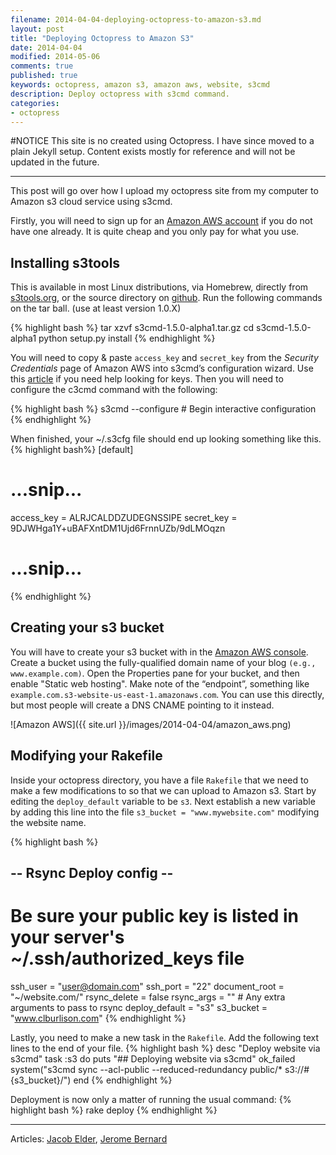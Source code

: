 ```yaml
---
filename: 2014-04-04-deploying-octopress-to-amazon-s3.md
layout: post
title: "Deploying Octopress to Amazon S3"
date: 2014-04-04
modified: 2014-05-06
comments: true
published: true
keywords: octopress, amazon s3, amazon aws, website, s3cmd
description: Deploy octopress with s3cmd command.
categories: 
- octopress
---
```

#NOTICE
This site is no created using Octopress. I have since moved to a plain Jekyll setup. Content exists mostly for reference and will not be updated in the future.

---

This post will go over how I upload my octopress site from my computer to Amazon s3 cloud service using s3cmd.  

Firstly, you will need to sign up for an [Amazon AWS account](http://aws.amazon.com/s3/) if you do not have one already. It is quite cheap and you only pay for what you use.

## Installing s3tools
This is available in most Linux distributions, via Homebrew, directly from [s3tools.org](http://s3tools.org/download), or the source directory on [github](https://github.com/s3tools/s3cmd/releases). Run the following commands on the tar ball. (use at least version 1.0.X)

{% highlight bash %}
tar xzvf s3cmd-1.5.0-alpha1.tar.gz
cd s3cmd-1.5.0-alpha1
python setup.py install
{% endhighlight %} 

You will need to copy & paste `access_key` and `secret_key` from the *Security Credentials* page of Amazon AWS into s3cmd’s configuration wizard. Use this [article](http://www.cloudberrylab.com/blog/how-to-find-your-aws-access-key-id-and-secret-access-key-and-register-with-cloudberry-s3-explorer/) if you need help looking for keys. Then you will need to configure the c3cmd command with the following:

{% highlight bash %}
s3cmd --configure         # Begin interactive configuration
{% endhighlight %}

When finished, your ~/.s3cfg file should end up looking something like this.
{% highlight bash%}
[default]
# ...snip...
access_key = ALRJCALDDZUDEGNSSIPE 
secret_key = 9DJWHga1Y+uBAFXntDM1Ujd6FrnnUZb/9dLMOqzn
# ...snip...
{% endhighlight %} 

## Creating your s3 bucket
You will have to create your s3 bucket with in the [Amazon AWS console](https://console.aws.amazon.com/s3/home). Create a bucket using the fully-qualified domain name of your blog `(e.g., www.example.com)`. Open the Properties pane for your bucket, and then enable "Static web hosting". Make note of the “endpoint”, something like `example.com.s3-website-us-east-1.amazonaws.com`. You can use this directly, but most people will create a DNS CNAME pointing to it instead.

![Amazon AWS]({{ site.url }}/images/2014-04-04/amazon_aws.png)

## Modifying your Rakefile
Inside your octopress directory, you have a file `Rakefile` that we need to make a few modifications to so that we can upload to Amazon s3. Start by editing the `deploy_default` variable to be `s3`. Next establish a new variable by adding this line into the file `s3_bucket = "www.mywebsite.com"` modifying the website name. 

{% highlight bash %}
## -- Rsync Deploy config -- ##
# Be sure your public key is listed in your server's ~/.ssh/authorized_keys file
ssh_user       = "user@domain.com"
ssh_port       = "22"
document_root  = "~/website.com/"
rsync_delete   = false
rsync_args     = ""  # Any extra arguments to pass to rsync
deploy_default = "s3"
s3_bucket = "www.clburlison.com"
{% endhighlight %}

Lastly, you need to make a new task in the `Rakefile`. Add the following text lines to the end of your file.
{% highlight bash %}
desc "Deploy website via s3cmd"
task :s3 do
  puts "## Deploying website via s3cmd"
  ok_failed system("s3cmd sync --acl-public --reduced-redundancy public/* s3://#{s3_bucket}/")
end
{% endhighlight %}

Deployment is now only a matter of running the usual command: 
{% highlight bash %}
rake deploy
{% endhighlight %} 

---

Articles: [Jacob Elder](http://blog.jacobelder.com/2012/03/deploying-octopress-to-amazon-s3/), [Jerome Bernard](http://www.jerome-bernard.com/blog/2011/08/20/quick-tip-for-easily-deploying-octopress-blog-on-amazon-s3/)
